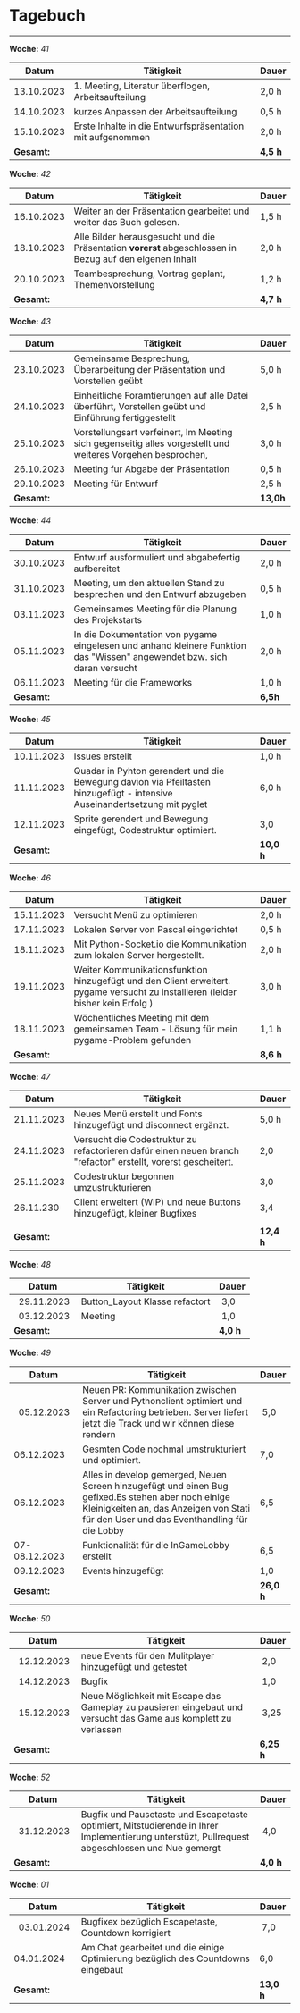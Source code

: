 # Tagebuch
---

**Woche:** *41*

| Datum       | Tätigkeit                                  | Dauer  |
|-------------|---------------------------------------------|--------|
| 13.10.2023  |        1. Meeting, Literatur überflogen, Arbeitsaufteilung                                           | 2,0 h  |
| 14.10.2023  |       kurzes Anpassen der Arbeitsaufteilung                                      | 0,5 h  |
| 15.10.2023  |   Erste Inhalte in die Entwurfspräsentation mit aufgenommen                                                      | 2,0 h  |
| **Gesamt:**  |                                            | **4,5 h**  |


**Woche:** *42*

| Datum       | Tätigkeit                                  | Dauer  |
|-------------|---------------------------------------------|--------|
| 16.10.2023  |       Weiter an der Präsentation gearbeitet und weiter das Buch gelesen.                                       | 1,5 h  |
| 18.10.2023  |         Alle Bilder herausgesucht und die Präsentation **vorerst** abgeschlossen in Bezug auf den eigenen Inhalt                                                                | 2,0 h  |
| 20.10.2023  |               Teambesprechung, Vortrag geplant, Themenvorstellung                            | 1,2 h  |
| **Gesamt:**  |                                            | **4,7 h**  |


**Woche:** *43*

| Datum       | Tätigkeit                                  | Dauer  |
|-------------|---------------------------------------------|--------|
| 23.10.2023  |   Gemeinsame Besprechung, Überarbeitung der Präsentation und Vorstellen geübt                                         | 5,0 h  |
| 24.10.2023  |   Einheitliche Foramtierungen auf alle Datei überführt, Vorstellen geübt und Einführung fertiggestellt                                       | 2,5 h  |
| 25.10.2023  |             Vorstellungsart verfeinert, Im Meeting sich gegenseitig alles vorgestellt und weiteres Vorgehen besprochen,                                 | 3,0 h  |
| 26.10.2023  |         Meeting fur Abgabe der Präsentation                                        | 0,5 h  |
| 29.10.2023  |         Meeting für Entwurf                                          | 2,5 h  |
| **Gesamt:**  |                                            | **13,0h**  |

**Woche:** *44*

| Datum       | Tätigkeit                                  | Dauer  |
|-------------|---------------------------------------------|--------|
| 30.10.2023  |   Entwurf  ausformuliert und abgabefertig aufbereitet                          | 2,0 h  |
| 31.10.2023  |   Meeting, um den aktuellen Stand zu besprechen und den Entwurf abzugeben                                     |  0,5 h |
| 03.11.2023  |    Gemeinsames Meeting für die Planung des Projekstarts                                        | 1,0 h  |
|  05.11.2023 |  In die Dokumentation von pygame eingelesen und anhand kleinere Funktion das "Wissen" angewendet bzw. sich daran versucht                                       | 2,0 h  |
|  06.11.2023 |    Meeting für die Frameworks                                              |1,0 h   |
| **Gesamt:**  |                                            | **6,5h**  |

**Woche:** *45*

| Datum       | Tätigkeit                                  | Dauer  |
|-------------|---------------------------------------------|--------|
| 10.11.2023  |                    Issues erstellt                               | 1,0 h  |
|  11.11.2023 |                    Quadar in Pyhton gerendert und die Bewegung davion via Pfeiltasten hinzugefügt - intensive Auseinandertsetzung mit pyglet   |  6,0 h |
|   12.11.2023|             Sprite gerendert und Bewegung eingefügt, Codestruktur optimiert.                                           |  3,0 |
| **Gesamt:**  |                                            | **10,0 h**  |

**Woche:** *46*

| Datum       | Tätigkeit                                  | Dauer  |
|-------------|---------------------------------------------|--------|
| 15.11.2023  |          Versucht Menü zu optimieren                                | 2,0 h  |
| 17.11.2023  |        Lokalen Server von Pascal eingerichtet                                | 0,5 h  |
| 18.11.2023  |       Mit Python-Socket.io die Kommunikation zum lokalen Server hergestellt.                            | 2,0 h  |
| 19.11.2023  |       Weiter Kommunikationsfunktion hinzugefügt und den Client erweitert. pygame versucht zu installieren (leider bisher kein Erfolg )                         | 3,0 h  |
| 18.11.2023  |       Wöchentliches Meeting mit dem gemeinsamen Team - Lösung für mein pygame-Problem gefunden               | 1,1 h  |
| **Gesamt:**  |                                            | **8,6 h**  |


**Woche:** *47*

| Datum       | Tätigkeit                                  | Dauer  |
|-------------|---------------------------------------------|--------|
| 21.11.2023  |          Neues Menü erstellt und Fonts hinzugefügt und disconnect ergänzt.                            | 5,0 h  |
| 24.11.2023|    Versucht die Codestruktur zu refactorieren dafür einen neuen branch "refactor" erstellt, vorerst gescheitert.      | 2,0 |
| 25.11.2023 |      Codestruktur begonnen umzustrukturieren                      | 3,0 |
| 26.11.230 |      Client erweitert (WIP) und neue Buttons hinzugefügt, kleiner Bugfixes                     | 3,4 |
|   |                   |  |
| **Gesamt:**  |                                            | **12,4 h**  |


**Woche:** *48*

| Datum       | Tätigkeit                                  | Dauer  |
|-------------|---------------------------------------------|--------|
|  29.11.2023 |   Button_Layout Klasse refactort   | 3,0 |
|  03.12.2023 |   Meeting   | 1,0 |
| **Gesamt:**  |                                            | **4,0 h**  |


**Woche:** *49*

| Datum       | Tätigkeit                                  | Dauer  |
|-------------|---------------------------------------------|--------|
|  05.12.2023 |   Neuen PR: Kommunikation zwischen Server und Pythonclient optimiert und ein Refactoring betrieben. Server liefert jetzt die Track und wir können diese rendern | 5,0 |
|  06.12.2023 |     Gesmten Code nochmal umstrukturiert und optimiert.              | 7,0 |
|06.12.2023|Alles in develop gemerged, Neuen Screen hinzugefügt und einen Bug gefixed.Es stehen aber noch einige Kleinigkeiten an, das Anzeigen von Stati für den User und das Eventhandling für die Lobby| 6,5| 
|07-08.12.2023| Funktionalität für die InGameLobby erstellt | 6,5| 
|09.12.2023| Events hinzugefügt | 1,0| 
| **Gesamt:**  |                                            | **26,0 h**  |

**Woche:** *50*

| Datum       | Tätigkeit                                  | Dauer  |
|-------------|---------------------------------------------|--------|
|  12.12.2023 |   neue Events für den Mulitplayer hinzugefügt und getestet   | 2,0 |
|  14.12.2023 |   Bugfix    | 1,0 |
|  15.12.2023 |   Neue Möglichkeit mit Escape das Gameplay zu pausieren eingebaut und versucht das Game aus komplett zu verlassen   | 3,25 |
| **Gesamt:**  |                                            | **6,25 h**  |


**Woche:** *52*

| Datum       | Tätigkeit                                  | Dauer  |
|-------------|---------------------------------------------|--------|
|  31.12.2023 |   Bugfix und Pausetaste und Escapetaste optimiert, Mitstudierende in Ihrer Implementierung unterstüzt, Pullrequest abgeschlossen und Nue gemergt  | 4,0 |
| **Gesamt:**  |                                            | **4,0 h**  |


**Woche:** *01*

| Datum       | Tätigkeit                                  | Dauer  |
|-------------|---------------------------------------------|--------|
|  03.01.2024 |   Bugfixex bezüglich Escapetaste, Countdown korrigiert  | 7,0 |
| 04.01.2024 | Am Chat gearbeitet und die einige Optimierung bezüglich des Countdowns eingebaut| 6,0 |
| **Gesamt:**  |                                            | **13,0 h**  |











